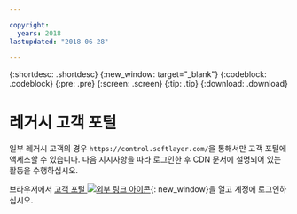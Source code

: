 ```yaml
---

copyright:
  years: 2018
lastupdated: "2018-06-28"

---
```


{:shortdesc: .shortdesc}
{:new_window: target="_blank"}
{:codeblock: .codeblock}
{:pre: .pre}
{:screen: .screen}
{:tip: .tip}
{:download: .download}

# 레거시 고객 포털

일부 레거시 고객의 경우 `https://control.softlayer.com/`을 통해서만 고객 포털에 액세스할 수 있습니다. 다음 지시사항을 따라 로그인한 후 CDN 문서에 설명되어 있는 활동을 수행하십시오.

브라우저에서 [고객 포털 ![외부 링크 아이콘](../../icons/launch-glyph.svg "외부 링크 아이콘")](https://control.softlayer.com/){: new_window}을 열고 계정에 로그인하십시오.
